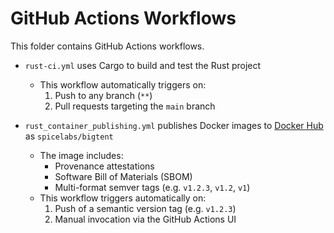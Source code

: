 # GitHub Actions Workflows

This folder contains GitHub Actions workflows.

- `rust-ci.yml` uses Cargo to build and test the Rust project  
  - This workflow automatically triggers on:
    1. Push to any branch (`**`)
    2. Pull requests targeting the `main` branch

- `rust_container_publishing.yml` publishes Docker images to [Docker Hub](https://hub.docker.com/u/spicelabs) as `spicelabs/bigtent`  
  - The image includes:
    - Provenance attestations
    - Software Bill of Materials (SBOM)
    - Multi-format semver tags (e.g. `v1.2.3`, `v1.2`, `v1`)
  - This workflow triggers automatically on:
    1. Push of a semantic version tag (e.g. `v1.2.3`)
    2. Manual invocation via the GitHub Actions UI

